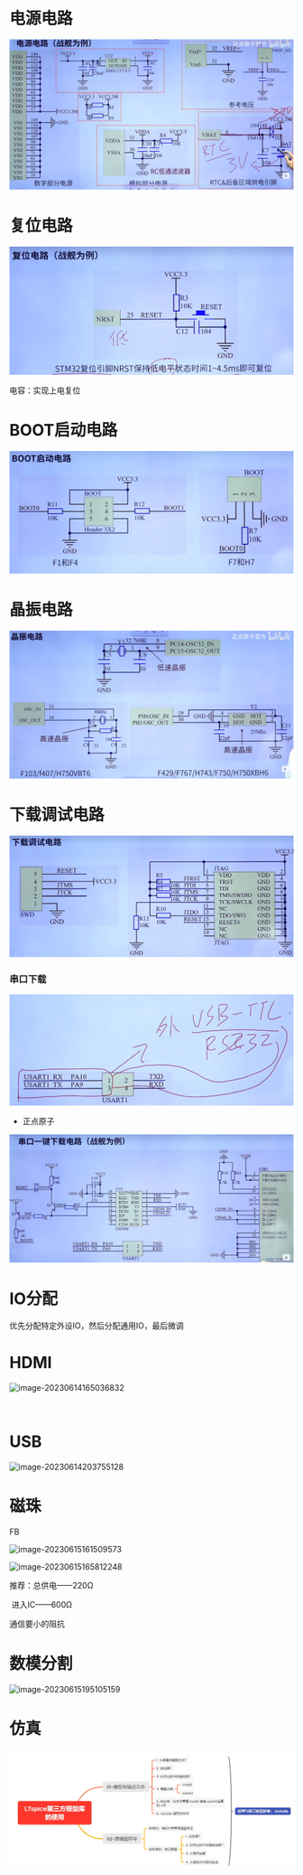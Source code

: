 # 电源电路

![image-20230515155226886](https://raw.githubusercontent.com/mjjjh/NoteImage/main/image/%E5%B5%8C%E5%85%A5%E5%BC%8Fimage-20230515155226886.png)





# 复位电路

![image-20230515155626513](https://raw.githubusercontent.com/mjjjh/NoteImage/main/image/%E5%B5%8C%E5%85%A5%E5%BC%8Fimage-20230515155626513.png)

电容：实现上电复位





# BOOT启动电路

![image-20230515160043741](https://raw.githubusercontent.com/mjjjh/NoteImage/main/image/%E5%B5%8C%E5%85%A5%E5%BC%8Fimage-20230515160043741.png)







# 晶振电路

![image-20230515160305052](https://raw.githubusercontent.com/mjjjh/NoteImage/main/image/%E5%B5%8C%E5%85%A5%E5%BC%8Fimage-20230515160305052.png)







# 下载调试电路

![image-20230515160713855](https://raw.githubusercontent.com/mjjjh/NoteImage/main/image/%E5%B5%8C%E5%85%A5%E5%BC%8Fimage-20230515160713855.png)

### 串口下载

![image-20230515160929138](https://raw.githubusercontent.com/mjjjh/NoteImage/main/image/%E5%B5%8C%E5%85%A5%E5%BC%8Fimage-20230515160929138.png)



+ 正点原子

![image-20230515161007724](https://raw.githubusercontent.com/mjjjh/NoteImage/main/image/%E5%B5%8C%E5%85%A5%E5%BC%8Fimage-20230515161007724.png)







# IO分配

优先分配特定外设IO，然后分配通用IO，最后微调





# HDMI

![image-20230614165036832](C:\Users\Hduer\AppData\Roaming\Typora\typora-user-images\image-20230614165036832.png)

​    







# USB

![image-20230614203755128](C:\Users\Hduer\AppData\Roaming\Typora\typora-user-images\image-20230614203755128.png)







# 磁珠 

FB

![image-20230615161509573](C:\Users\Hduer\AppData\Roaming\Typora\typora-user-images\image-20230615161509573.png)

![image-20230615165812248](C:\Users\Hduer\AppData\Roaming\Typora\typora-user-images\image-20230615165812248.png)



推荐：总供电——220Ω

​				进入IC——600Ω



通信要小的阻抗





# 数模分割

![image-20230615195105159](C:\Users\Hduer\AppData\Roaming\Typora\typora-user-images\image-20230615195105159.png)

















# 仿真

![image-20230627194922358](https://raw.githubusercontent.com/mjjjh/NoteImage/main/image/%E5%85%89%E8%80%A6/202306271949547.png)





















